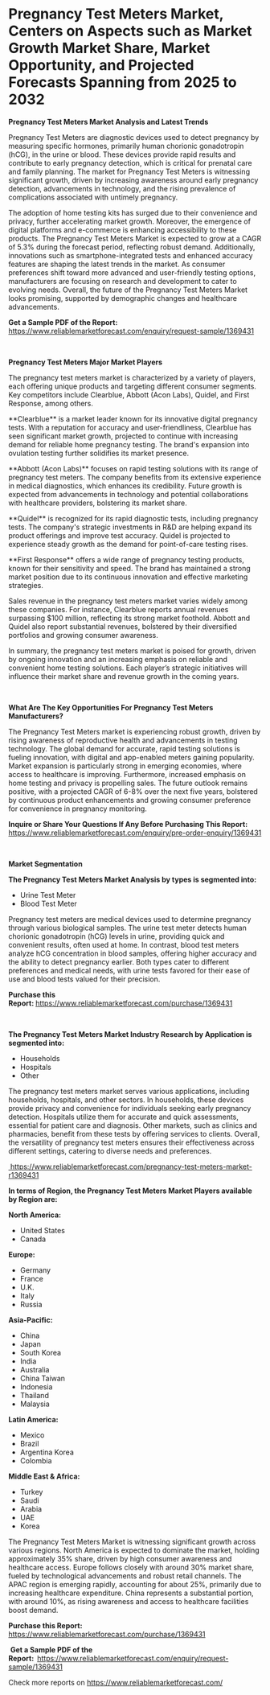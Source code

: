 <p><h1>Pregnancy Test Meters Market, Centers on Aspects such as Market Growth Market Share, Market Opportunity, and Projected Forecasts Spanning from 2025 to 2032</h1></p><p><strong>Pregnancy Test Meters Market Analysis and Latest Trends</strong></p>
<p><p>Pregnancy Test Meters are diagnostic devices used to detect pregnancy by measuring specific hormones, primarily human chorionic gonadotropin (hCG), in the urine or blood. These devices provide rapid results and contribute to early pregnancy detection, which is critical for prenatal care and family planning. The market for Pregnancy Test Meters is witnessing significant growth, driven by increasing awareness around early pregnancy detection, advancements in technology, and the rising prevalence of complications associated with untimely pregnancy.</p><p>The adoption of home testing kits has surged due to their convenience and privacy, further accelerating market growth. Moreover, the emergence of digital platforms and e-commerce is enhancing accessibility to these products. The Pregnancy Test Meters Market is expected to grow at a CAGR of 5.3% during the forecast period, reflecting robust demand. Additionally, innovations such as smartphone-integrated tests and enhanced accuracy features are shaping the latest trends in the market. As consumer preferences shift toward more advanced and user-friendly testing options, manufacturers are focusing on research and development to cater to evolving needs. Overall, the future of the Pregnancy Test Meters Market looks promising, supported by demographic changes and healthcare advancements.</p></p>
<p><strong>Get a Sample PDF of the Report:&nbsp;</strong> <a href="https://www.reliablemarketforecast.com/enquiry/request-sample/1369431?utm_campaign=3344&utm_medium=2&utm_source=Github&utm_content=ia&utm_term=30032025&utm_id=pregnancy-test-meters">https://www.reliablemarketforecast.com/enquiry/request-sample/1369431</a></p>
<p>&nbsp;</p>
<p><strong>Pregnancy Test Meters Major Market Players</strong></p>
<p><p>The pregnancy test meters market is characterized by a variety of players, each offering unique products and targeting different consumer segments. Key competitors include Clearblue, Abbott (Acon Labs), Quidel, and First Response, among others.</p><p>**Clearblue** is a market leader known for its innovative digital pregnancy tests. With a reputation for accuracy and user-friendliness, Clearblue has seen significant market growth, projected to continue with increasing demand for reliable home pregnancy testing. The brand's expansion into ovulation testing further solidifies its market presence.</p><p>**Abbott (Acon Labs)** focuses on rapid testing solutions with its range of pregnancy test meters. The company benefits from its extensive experience in medical diagnostics, which enhances its credibility. Future growth is expected from advancements in technology and potential collaborations with healthcare providers, bolstering its market share.</p><p>**Quidel** is recognized for its rapid diagnostic tests, including pregnancy tests. The company's strategic investments in R&D are helping expand its product offerings and improve test accuracy. Quidel is projected to experience steady growth as the demand for point-of-care testing rises.</p><p>**First Response** offers a wide range of pregnancy testing products, known for their sensitivity and speed. The brand has maintained a strong market position due to its continuous innovation and effective marketing strategies.</p><p>Sales revenue in the pregnancy test meters market varies widely among these companies. For instance, Clearblue reports annual revenues surpassing $100 million, reflecting its strong market foothold. Abbott and Quidel also report substantial revenues, bolstered by their diversified portfolios and growing consumer awareness.</p><p>In summary, the pregnancy test meters market is poised for growth, driven by ongoing innovation and an increasing emphasis on reliable and convenient home testing solutions. Each player’s strategic initiatives will influence their market share and revenue growth in the coming years.</p></p>
<p>&nbsp;</p>
<p><strong>What Are The Key Opportunities For Pregnancy Test Meters Manufacturers?</strong></p>
<p><p>The Pregnancy Test Meters market is experiencing robust growth, driven by rising awareness of reproductive health and advancements in testing technology. The global demand for accurate, rapid testing solutions is fueling innovation, with digital and app-enabled meters gaining popularity. Market expansion is particularly strong in emerging economies, where access to healthcare is improving. Furthermore, increased emphasis on home testing and privacy is propelling sales. The future outlook remains positive, with a projected CAGR of 6-8% over the next five years, bolstered by continuous product enhancements and growing consumer preference for convenience in pregnancy monitoring.</p></p>
<p><strong>Inquire or Share Your Questions If Any Before Purchasing This Report:</strong> <a href="https://www.reliablemarketforecast.com/enquiry/pre-order-enquiry/1369431?utm_campaign=3344&utm_medium=2&utm_source=Github&utm_content=ia&utm_term=30032025&utm_id=pregnancy-test-meters">https://www.reliablemarketforecast.com/enquiry/pre-order-enquiry/1369431</a></p>
<p>&nbsp;</p>
<p><strong>Market Segmentation</strong></p>
<p><strong>The Pregnancy Test Meters Market Analysis by types is segmented into:</strong></p>
<p><ul><li>Urine Test Meter</li><li>Blood Test Meter</li></ul></p>
<p><p>Pregnancy test meters are medical devices used to determine pregnancy through various biological samples. The urine test meter detects human chorionic gonadotropin (hCG) levels in urine, providing quick and convenient results, often used at home. In contrast, blood test meters analyze hCG concentration in blood samples, offering higher accuracy and the ability to detect pregnancy earlier. Both types cater to different preferences and medical needs, with urine tests favored for their ease of use and blood tests valued for their precision.</p></p>
<p><strong>Purchase this Report:&nbsp;</strong><a href="https://www.reliablemarketforecast.com/purchase/1369431?utm_campaign=3344&utm_medium=2&utm_source=Github&utm_content=ia&utm_term=30032025&utm_id=pregnancy-test-meters">https://www.reliablemarketforecast.com/purchase/1369431</a></p>
<p>&nbsp;</p>
<p><strong>The Pregnancy Test Meters Market Industry Research by Application is segmented into:</strong></p>
<p><ul><li>Households</li><li>Hospitals</li><li>Other</li></ul></p>
<p><p>The pregnancy test meters market serves various applications, including households, hospitals, and other sectors. In households, these devices provide privacy and convenience for individuals seeking early pregnancy detection. Hospitals utilize them for accurate and quick assessments, essential for patient care and diagnosis. Other markets, such as clinics and pharmacies, benefit from these tests by offering services to clients. Overall, the versatility of pregnancy test meters ensures their effectiveness across different settings, catering to diverse needs and preferences.</p></p>
<p><a href="https://www.reliablemarketforecast.com/pregnancy-test-meters-market-r1369431?utm_campaign=3344&utm_medium=2&utm_source=Github&utm_content=ia&utm_term=30032025&utm_id=pregnancy-test-meters">&nbsp;https://www.reliablemarketforecast.com/pregnancy-test-meters-market-r1369431</a></p>
<p><strong>In terms of Region, the Pregnancy Test Meters Market Players available by Region are:</strong></p>
<p>
    <p> <strong> North America: </strong>
        <ul>
            <li>United States</li>
            <li>Canada</li>
        </ul>
        </p> 
    <p> <strong> Europe: </strong>
        <ul>
            <li>Germany</li>
            <li>France</li>
            <li>U.K.</li>
            <li>Italy</li>
            <li>Russia</li>
        </ul>
        </p> 
    <p> <strong> Asia-Pacific: </strong>
        <ul>
            <li>China</li>
            <li>Japan</li>
            <li>South Korea</li>
            <li>India</li>
            <li>Australia</li>
            <li>China Taiwan</li>
            <li>Indonesia</li>
            <li>Thailand</li>
            <li>Malaysia</li>
        </ul>
        </p> 
    <p> <strong> Latin America: </strong>
        <ul>
            <li>Mexico</li>
            <li>Brazil</li>
            <li>Argentina Korea</li>
            <li>Colombia</li>
        </ul>
        </p> 
    <p> <strong> Middle East & Africa: </strong>
        <ul>
            <li>Turkey</li>
            <li>Saudi</li>
            <li>Arabia</li>
            <li>UAE</li>
            <li>Korea</li>
        </ul>
    </p>
    </p>
<p><p>The Pregnancy Test Meters Market is witnessing significant growth across various regions. North America is expected to dominate the market, holding approximately 35% share, driven by high consumer awareness and healthcare access. Europe follows closely with around 30% market share, fueled by technological advancements and robust retail channels. The APAC region is emerging rapidly, accounting for about 25%, primarily due to increasing healthcare expenditure. China represents a substantial portion, with around 10%, as rising awareness and access to healthcare facilities boost demand.</p></p>
<p><strong>Purchase this Report: </strong><a href="https://www.reliablemarketforecast.com/purchase/1369431?utm_campaign=3344&utm_medium=2&utm_source=Github&utm_content=ia&utm_term=30032025&utm_id=pregnancy-test-meters">https://www.reliablemarketforecast.com/purchase/1369431</a></p>
<p>&nbsp;<strong>Get a Sample PDF of the Report:&nbsp;&nbsp;</strong><a href="https://www.reliablemarketforecast.com/enquiry/request-sample/1369431?utm_campaign=3344&utm_medium=2&utm_source=Github&utm_content=ia&utm_term=30032025&utm_id=pregnancy-test-meters">https://www.reliablemarketforecast.com/enquiry/request-sample/1369431</a></p>
<p><strong></strong></p>
<p>Check more reports on <a href="https://www.reliablemarketforecast.com/?utm_campaign=3344&utm_medium=2&utm_source=Github&utm_content=ia&utm_term=30032025&utm_id=pregnancy-test-meters">https://www.reliablemarketforecast.com/</a></p>